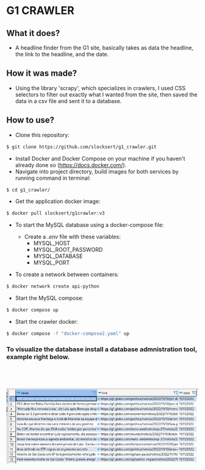 # G1 CRAWLER

## What it does?
- A headline finder from the G1 site, basically takes as data the headline, the link to the headline, and the date.

## How it was made?
- Using the library 'scrapy', which specializes in crawlers, I used CSS selectors to filter out exactly what I wanted from the site, then saved the data in a csv file and sent it to a database.

## How to use?
- Clone this repository:
```bash
$ git clone https://github.com/slocksert/g1_crawler.git
```
- Install Docker and Docker Compose on your machine if you haven't already done so (https://docs.docker.com/).
- Navigate into project directory, build images for both services by running command in terminal:
```bash
$ cd g1_crawler/
```
- Get the application docker image:
```bash
$ docker pull slocksert/g1crawler:v3
```
- To start the MySQL database using a docker-compose file:
    - Create a *.env* file with these variables:
        - MYSQL_HOST
        - MYSQL_ROOT_PASSWORD
        - MYSQL_DATABASE
        - MYSQL_PORT

- To create a network between containers:
```bash
$ docker network create api-python
```

- Start the MySQL compose:
```bash
$ docker compose up
```
- Start the crawler docker:
```bash
$ docker compose -f "docker-compose2.yaml" up
```

### To visualize the database install a database admnistration tool, example right below.
<br>
<h1 align="center"><img src="https://github.com/slocksert/arranger_imgs/blob/main/image_2022-11-10_220452957.png?raw=true"></h1>